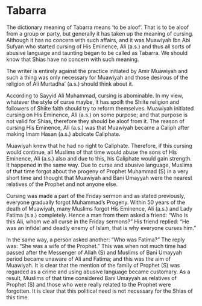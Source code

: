 Tabarra
=======

The dictionary meaning of Tabarra means ‘to be aloof’. That is to be
aloof from a group or party, but generally it has taken up the meaning
of cursing. Although it has no concern with such affairs, and it was
Muawiyah Ibn Abi Sufyan who started cursing of His Eminence, Ali (a.s.)
and thus all sorts of abusive language and taunting began to be called
as Tabarra. We should know that Shias have no concern with such meaning.

The writer is entirely against the practice initiated by Amir Muawiyah
and such a thing was only necessary for Muawiyah and those desirous of
the religion of Ali Murtadha’ (a.s.) should think about it.

According to Sayyid Ali Muhammad, cursing is abominable. In my view,
whatever the style of curse maybe, it has spoilt the Shiite religion and
followers of Shiite faith should try to reform themselves. Muawiyah
initiated cursing on His Eminence, Ali (a.s.) on some purpose; and that
purpose is not valid for Shias, therefore they should be aloof from it.
The reason of cursing His Eminence, Ali (a.s.) was that Muawiyah became
a Caliph after making Imam Hasan (a.s.) abdicate Caliphate.

Muawiyah knew that he had no right to Caliphate. Therefore, if this
cursing would continue, all Muslims of that time would abuse the sons of
His Eminence, Ali (a.s.) also and due to this, his Caliphate would gain
strength. It happened in the same way. Due to curse and abusive
language, Muslims of that time forgot about the progeny of Prophet
Muhammad (S) in a very short time and thought that Muawiyah and Bani
Umayyah were the nearest relatives of the Prophet and not anyone else.

Cursing was made a part of the Friday sermon and as stated previously,
everyone gradually forgot Muhammad’s Progeny. Within 50 years of the
death of Muawiyah, many Muslims forgot His Eminence, Ali (a.s.) and Lady
Fatima (s.a.) completely. Hence a man from them asked a friend: “Who is
this Ali, whom we all curse in the Friday sermons?” His friend replied:
“He was an infidel and deadly enemy of Islam, that is why everyone
curses him.”

In the same way, a person asked another: “Who was Fatima?” The reply
was: “She was a wife of the Prophet.” This was when not much time had
passed after the Messenger of Allah (S) and Muslims of Bani Umayyah
period became unaware of Ali and Fatima; and this was the aim of
Muawiyah. It is clear that the mention of the family of Prophet (S) was
regarded as a crime and using abusive language became customary. As a
result, Muslims of that time considered Bani Umayyah as relatives of
Prophet (S) and those who were really related to the Prophet were
forgotten. It is clear that this political need is not necessary for the
Shias of this time.


